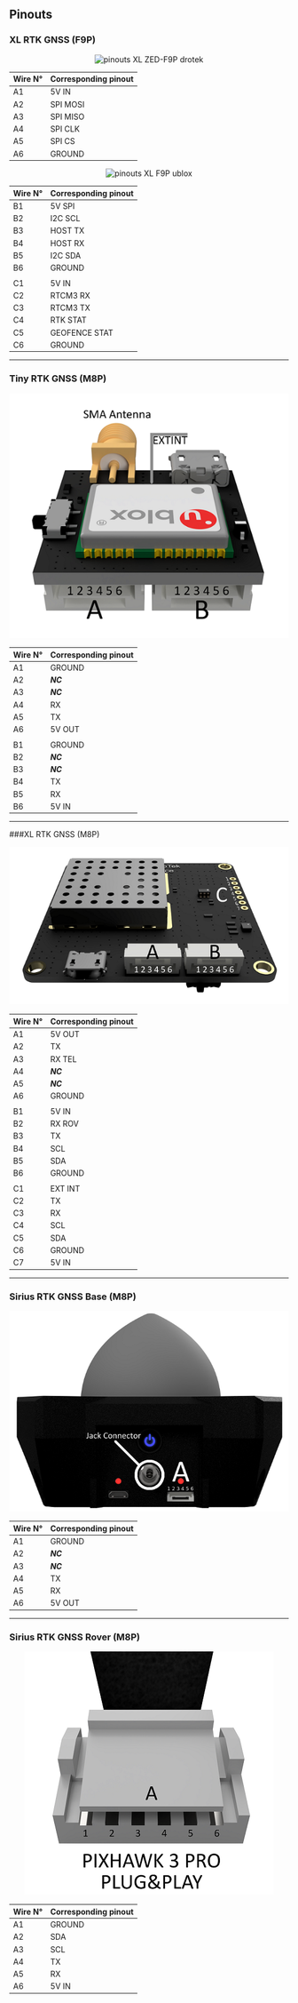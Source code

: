 ## Pinouts

### XL RTK GNSS (F9P)

<p align="center">
  <img src="./images/XL_F9_A.jpg?raw=true" alt="pinouts XL ZED-F9P drotek"/>
</p>

| Wire N° | Corresponding pinout |
|---------|----------------------|
| A1      | 5V IN                |
| A2      | SPI MOSI             |
| A3      | SPI MISO             |
| A4      | SPI CLK              |
| A5      | SPI CS               |
| A6      | GROUND               |

<p align="center">
  <img src="./images/XL_F9_BC.jpg?raw=true" alt="pinouts XL F9P ublox"/>
</p>

| Wire N° | Corresponding pinout |
|---------|----------------------|
| B1      | 5V SPI               |
| B2      | I2C SCL              |
| B3      | HOST TX              |
| B4      | HOST RX              |
| B5      | I2C SDA              |
| B6      | GROUND               |
|         |                      |
| C1      | 5V IN                |
| C2      | RTCM3 RX             |
| C3      | RTCM3 TX             |
| C4      | RTK STAT             |
| C5      | GEOFENCE STAT        |
| C6      | GROUND               |


-----
### Tiny RTK GNSS (M8P)

<p align="center">
  <img src="./images/tinyw.png?raw=true" alt="Wiring tiny"/>
</p>

| Wire N° | Corresponding pinout |
|---------|----------------------|
| A1      | GROUND               |
| A2      | _**NC**_                 |
| A3      | _**NC**_                 |
| A4      | RX                   |
| A5      | TX                   |
| A6      | 5V OUT               |
|         |                      |
| B1      | GROUND               |
| B2      | _**NC**_                 |
| B3      | _**NC**_                 |
| B4      | TX                   |
| B5      | RX                   |
| B6      | 5V IN                |

-----
###XL RTK GNSS (M8P)

<p align="center">
  <img src="./images/xlw.png?raw=true" alt="Wiring XL"/>
</p>

| Wire N° | Corresponding pinout |
|---------|----------------------|
| A1      | 5V OUT               |
| A2      | TX                   |
| A3      | RX TEL               |
| A4      | _**NC**_             |
| A5      | _**NC**_             |
| A6      | GROUND               |
|         |                      |
| B1      | 5V IN                |
| B2      | RX ROV               |
| B3      | TX                   |
| B4      | SCL                  |
| B5      | SDA                  |
| B6      | GROUND               |
|         |                      |
| C1      | EXT INT              |
| C2      | TX                   |
| C3      | RX                   |
| C4      | SCL                  |
| C5      | SDA                  |
| C6      | GROUND               |
| C7      | 5V IN                |

-----
### Sirius RTK GNSS Base (M8P)

<p align="center">
  <img src="./images/basew.png?raw=true" alt="Wiring XXL"/>
</p>

| Wire N° | Corresponding pinout |
|---------|----------------------|
| A1      | GROUND               |
| A2      | _**NC**_             |
| A3      | _**NC**_             |
| A4      | TX                   |
| A5      | RX                   |
| A6      | 5V OUT               |

-----
### Sirius RTK GNSS Rover (M8P)

<p align="center">
  <img src="./images/siriusw.png?raw=true" alt="Wiring Sirius"/>
</p>

| Wire N° | Corresponding pinout |
|---------|----------------------|
| A1      | GROUND               |
| A2      | SDA                  |
| A3      | SCL                  |
| A4      | TX                   |
| A5      | RX                   |
| A6      | 5V IN                |


















